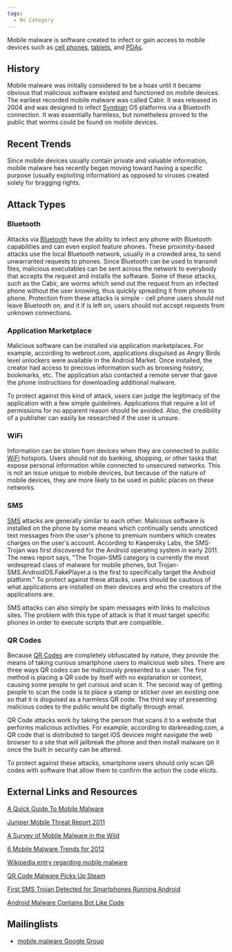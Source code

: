 ```yaml
---
tags:
  - No Category
---
```

Mobile malware is software created to infect or gain access to mobile devices
such as [cell phones](cell_phones.md), [tablets](tablets.md), and
[PDAs](pdas.md).

## History

Mobile malware was initially considered to be a hoax until it became
obvious that malicious software existed and functioned on mobile
devices. The earliest recorded mobile malware was called Cabir. It was
released in 2004 and was designed to infect
[Symbian](symbian.md) OS platforms via a Bluetooth connection.
It was essentially harmless, but nonetheless proved to the public that
worms could be found on mobile devices.

## Recent Trends

Since mobile devices usually contain private and valuable information,
mobile malware has recently began moving toward having a specific
purpose (usually exploiting information) as opposed to viruses created
solely for bragging rights.

## Attack Types

### Bluetooth

Attacks via [Bluetooth](bluetooth.md) have the ability to infect
any phone with Bluetooth capabilities and can even exploit feature
phones. These proximity-based attacks use the local Bluetooth network,
usually in a crowded area, to send unwarranted requests to phones. Since
Bluetooth can be used to transmit files, malicious executables can be
sent across the network to everybody that accepts the request and
installs the software. Some of these attacks, such as the Cabir, are
worms which send out the request from an infected phone without the user
knowing, thus quickly spreading it from phone to phone. Protection from
these attacks is simple - cell phone users should not leave Bluetooth
on, and it if is left on, users should not accept requests from unknown
connections.

### Application Marketplace

Malicious software can be installed via application marketplaces. For
example, according to webroot.com, applications disguised as Angry Birds
level unlockers were available in the Android Market. Once installed,
the creator had access to precious information such as browsing history,
bookmarks, etc. The application also contacted a remote server that gave
the phone instructions for downloading additional malware.

To protect against this kind of attack, users can judge the legitimacy
of the application with a few simple guidelines. Applications that
require a lot of permissions for no apparent reason should be avoided.
Also, the credibility of a publisher can easily be researched if the
user is unsure.

### WiFi

Information can be stolen from devices when they are connected to public
[WiFi](wifi.md) hotspots. Users should not do banking, shopping,
or other tasks that expose personal information while connected to
unsecured networks. This is not an issue unique to mobile devices, but
because of the nature of mobile devices, they are more likely to be used
in public places on these networks.

### SMS

[SMS](sms.md) attacks are generally similar to each other.
Malicious software is installed on the phone by some means which
continually sends unnoticed text messages from the user's phone to
premium numbers which creates charges on the user's account. According
to Kaspersky Labs, the SMS-Trojan was first discovered for the Android
operating system in early 2011. The news report says, "The Trojan-SMS
category is currently the most widespread class of malware for mobile
phones, but Trojan-SMS.AndroidOS.FakePlayer.a is the first to
specifically target the Android platform." To protect against these
attacks, users should be cautious of what applications are installed on
their devices and who the creators of the applications are.

SMS attacks can also simply be spam messages with links to malicious
sites. The problem with this type of attack is that it must target
specific phones in order to execute scripts that are compatible.

### QR Codes

Because [QR Codes](qr_codes.md) are completely obfuscated by
nature, they provide the means of taking curious smartphone users to
malicious web sites. There are three ways QR codes can be maliciously
presented to a user. The first method is placing a QR code by itself
with no explanation or context, causing some people to get curious and
scan it. The second way of getting people to scan the code is to place a
stamp or sticker over an existing one so that it is disguised as a
harmless QR code. The third way of presenting malicious codes to the
public would be digitally through email.

QR Code attacks work by taking the person that scans it to a website
that performs malicious activities. For example, according to
darkreading.com, a QR code that is distributed to target iOS devices
might navigate the web browser to a site that will jailbreak the phone
and then install malware on it once the built in security can be
altered.

To protect against these attacks, smartphone users should only scan QR
codes with software that allow them to confirm the action the code
elicits.

## External Links and Resources

[A Quick Guide To Mobile
Malware](http://safeandsavvy.f-secure.com/2011/06/14/a-quick-guide-to-mobile-malware-part-1-2/)

[Juniper Mobile Threat Report
2011](http://www.juniper.net/us/en/local/pdf/additional-resources/jnpr-2011-mobile-threats-report.pdf?utm_source=promo&utm_medium=right_promo&utm_campaign=mobile_threat_report_0212)

[A Survey of Mobile Malware in the
Wild](http://www.cs.berkeley.edu/~afelt/mobilemalware.pdf)

[6 Mobile Malware Trends for
2012](http://www.readwriteweb.com/archives/6_mobile_malware_predictions_for_2012.php)

[Wikipedia entry regarding mobile
malware](http://en.wikipedia.org/wiki/Mobile_virus)

[QR Code Malware Picks Up
Steam](http://www.darkreading.com/mobile-security/167901113/security/news/232301147/qr-code-malware-picks-up-steam.html)

[First SMS Trojan Detected for Smartphones Running
Android](http://www.kaspersky.com/about/news/virus/2010/First_SMS_Trojan_detected_for_smartphones_running_Android)

[Android Malware Contains Bot Like
Code](http://blog.webroot.com/2011/06/10/android-plankton-angry-birds-cheating-malware-contains-bot-like-code/)

## Mailinglists

- [mobile.malware Google
  Group](http://groups.google.com/group/mobilemalware)
